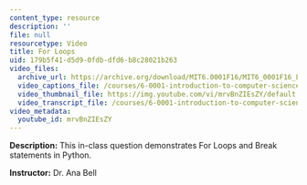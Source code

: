 ```yaml
---
content_type: resource
description: ''
file: null
resourcetype: Video
title: For Loops
uid: 179b5f41-d5d9-0fdb-dfd6-b8c28021b263
video_files:
  archive_url: https://archive.org/download/MIT6.0001F16/MIT6_0001F16_Lecture_02_exercise_05_300k.mp4
  video_captions_file: /courses/6-0001-introduction-to-computer-science-and-programming-in-python-fall-2016/4f5f254b8a68568e82e36b6c96548c72_mrvBnZIEsZY.vtt
  video_thumbnail_file: https://img.youtube.com/vi/mrvBnZIEsZY/default.jpg
  video_transcript_file: /courses/6-0001-introduction-to-computer-science-and-programming-in-python-fall-2016/1bbe737a47db4c783c9029578fd82778_mrvBnZIEsZY.pdf
video_metadata:
  youtube_id: mrvBnZIEsZY
---
```


**Description:** This in-class question demonstrates For Loops and Break statements in Python.

**Instructor:** Dr. Ana Bell